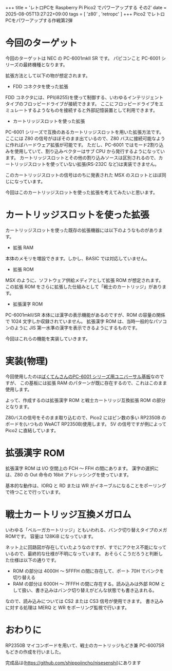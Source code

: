 +++
title = 'レトロPCを Raspberry Pi Pico2 でパワーアップする その2'
date = 2025-08-05T13:27:22+09:00
tags =  [ 'z80' , 'retropc' ]
+++
Pico2 でレトロPCをパワーアップする作戦第2弾

# 今回のターゲット

今回のターゲットは NEC の PC-6001mkII SR です。
パピコンこと PC-6001 シリーズの最終機種となります。

拡張方法として以下の物が想定されます。

- FDD コネクタを使った拡張

FDD コネクタには、PPI(i8255)を使って制御する、いわゆるインテリジェントタイプのフロッピードライブが接続できます。
ここにフロッピードライブをエミュレートするようなものを接続すると外部記憶装置として利用できます。

- カートリッジスロットを使った拡張

PC-6001 シリーズで互換のあるカートリッジスロットを用いた拡張方法です。
ここには Z80 の信号がほぼそのまま出ているので、Z80 バスに接続可能なように作ればハードウェア拡張が可能です。
ただし、PC-6001 ではモード2割り込みを使用していて、割り込みベクターはサブ CPU から発行するようになっています。
カートリッジスロットとその他の割り込みソースは区別されるので、カートリッジスロットを使っていない拡張(RS-232C など)は実装できません。

このカートリッジスロットの信号はのちに発表された MSX のスロットとほぼ同じになっています。

今回はこのカートリッジスロットを使った拡張を考えてみたいと思います。

# カートリッジスロットを使った拡張

カートリッジスロットを使った既存の拡張機器には以下のようなものがあります。

- 拡張 RAM

本体のメモリを増設できます。しかし、BASIC では対応していません。

- 拡張 ROM

MSX のように、ソフトウェア供給メディアとして拡張 ROM が想定されます。
この拡張 ROM をさらに拡張した仕組みとして「戦士のカートリッジ」があります。

- 拡張漢字 ROM

PC-6001mkII/SR 本体には漢字の表示機能があるのですが、ROM の容量の関係で 1024 文字しか収録されていません。
拡張漢字 ROM は、当時一般的なパソコンのように JIS 第一水準の漢字を表示できるようにするものです。

今回はこれらの機能を実装していきます。

# 実装(物理)

今回使用したのは[ばくてんさんのPC-6001 シリーズ用ユニバーサル基板](https://bakutendo.net/blog-entry-428.html)なのですが、
この基板には拡張 RAM のパターンが既に存在するので、これはこのまま使用します。

よって、作成するのは拡張漢字 ROM と戦士カートリッジ互換拡張 ROM の部分となります。

Z80バスの信号をそのまま取り込むので、Pico2 にはピン数の多い RP2350B のボードを(いつもの WeACT RP2350B)使用します。
5V の信号ですが例によって Pico2 に直結しています。

# 拡張漢字 ROM

拡張漢字 ROM は I/O 空間上の FCH ～ FFH の間にあります。
漢字の選択には、Z80 の Out 命令の 16bit アドレッシングを使っています。

基本的な動作は、IORQ と RD または WR がイネーブルになることをポーリングで待つことで行っています。

# 戦士カートリッジ互換メガロム

いわゆる「ベルーガカートリッジ」ともいわれる、バンク切り替えタイプのメガROMです。
容量は 128KiB になっています。

ネット上に回路図が存在していたようなのですが、すでにアクセス不能になっているので、最終的な仕様が不明になっています。
おそらくこうだろうと判断した仕様は以下の通りです。

- ROM の部分は 4000H ～ 5FFFH の間に存在して、ポート 70H でバンクを切り替える
- RAM の部分は 6000H ～ 7FFFH の間に存在する。読み込みは外部 ROM として扱い、書き込みはバンク切り替えがどんな状態でも書き込まれる。

なので、読み込みについては CS2 または CS3 信号が使用できます。
書き込みに対する処理は MERQ と WR をポーリング監視で行います。

# おわりに

RP2350B マイコンボードを用いて、戦士のカートリッジもどき兼 PC-6007SR もどきの作成を行いました。

完成品は(https://github.com/shippoiincho/nisesenshi)にあります